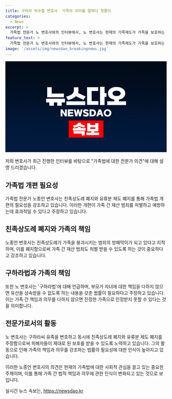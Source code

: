 ```yaml
---
title: 구하라 박수홍 변호사  가족의 의미를 말하다 핏줄이
categories:
  - News
excerpt: >
  가족법 전문가 노 변호사와의 인터뷰에서, 노 변호사는 현재의 가족제도가 가족을 보호하는 대신 분쟁을 조장하는 문제를 지적하며, 친족상도례와 유류분 제도의 폐지를 주장했다. 또한, 가족의 개념이 변화하면서 새로운 가족의 의미와 책임에 대해 이야기했으며, 구하라법이라 불리는 유산 상속에 대한 법안을 통과시키는 노력을 기대했다. 노 변호사는 피해자를 보호하고 현실을 바꾸기 위한 활동을 이어가겠다고 밝혔다.
feature_text: >
  가족법 전문가 노 변호사와의 인터뷰에서, 노 변호사는 현재의 가족제도가 가족을 보호하는 대신 분쟁을 조장하는 문제를 지적하며, 친족상도례와 유류분 제도의 폐지를 주장했다. 또한, 가족의 개념이 변화하면서 새로운 가족의 의미와 책임에 대해 이야기했으며, 구하라법이라 불리는 유산 상속에 대한 법안을 통과시키는 노력을 기대했다. 노 변호사는 피해자를 보호하고 현실을 바꾸기 위한 활동을 이어가겠다고 밝혔다.
image: '/assets/img/newsdao_breakingnews.jpg'
---
```


<p><img src="/assets/img/newsdao_breakingnews.jpg" alt="implanttips 속보" /></p>

<p>저희 변호사가 최근 진행한 인터뷰를 바탕으로 "가족법에 대한 전문가 의견"에 대해 설명 드리겠습니다.</p>

<h2 data-ke-size="size26">가족법 개편 필요성</h2>

<p data-ke-size="size16">가족법 전문가 노종언 변호사는 친족상도례 폐지와 유류분 제도 폐지를 통해 가족법 개편의 필요성을 강조하고 있습니다. 이러한 개편이 가족 간 재산 범죄를 처벌하고 예방하는데 효과적일 수 있다고 주장하고 있습니다.</p>

<h2 data-ke-size="size26">친족상도례 폐지와 가족의 책임</h2>

<p data-ke-size="size16">노종언 변호사는 친족상도례가 가족을 붕괴시키는 범죄의 방패막이가 되고 있다고 지적하며, 이를 폐지함으로써 가족 간 재산 범죄도 처벌 받을 수 있도록 하는 것이 중요하다고 강조하고 있습니다.</p>

<h2 data-ke-size="size26">구하라법과 가족의 책임</h2>

<p data-ke-size="size16">또한 노 변호사는 '구하라법'에 대해 언급하며, 부모가 자녀에 대한 책임을 다하지 않으면 유산을 상속받을 수 없도록 하는 내용을 갖춘 법률이 필요하다고 주장하고 있습니다. 이는 가족 간 책임과 의무를 다하지 않으면 진정한 가족으로 인정받지 못할 수 있다는 것을 의미합니다.</p>

<h2 data-ke-size="size26">전문가로서의 활동</h2>

<p data-ke-size="size16">노 변호사는 구하라씨 유족을 변호하고 동시에 친족상도례 폐지와 유류분 제도 폐지를 주장함으로써 피해자들이 제대로 된 보호를 받을 수 있도록 노력하고 있습니다. 그의 활동으로 인해 가족의 책임과 의무를 강조하는 법률의 필요성에 대한 인식이 높아지고 있습니다.</p>

<p>이러한 노종언 변호사의 의견은 현재의 가족법에 대한 사회적 관심을 끌고 있는 중요한 주제이며, 이를 통해 가족 간 법적 책임과 의무에 관한 인식이 변화되고 있는 것으로 보입니다.</p>
실시간 뉴스 속보는, <a href="https://newsdao.kr" rel="dofollow">https://newsdao.kr</a>


